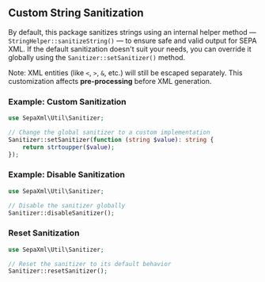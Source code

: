 ## Custom String Sanitization
By default, this package sanitizes strings using an internal helper method — `StringHelper::sanitizeString()` — to ensure safe and valid output for SEPA XML.
If the default sanitization doesn't suit your needs, you can override it globally using the `Sanitizer::setSanitizer()` method.

Note: XML entities (like `<`, `>`, `&`, etc.) will still be escaped separately. This customization affects **pre-processing** before XML generation.

### Example: Custom Sanitization
```php
use SepaXml\Util\Sanitizer;

// Change the global sanitizer to a custom implementation
Sanitizer::setSanitizer(function (string $value): string {
    return strtoupper($value);
});
```

### Example: Disable Sanitization
```php
use SepaXml\Util\Sanitizer;

// Disable the sanitizer globally
Sanitizer::disableSanitizer();
```

### Reset Sanitization
```php
use SepaXml\Util\Sanitizer;

// Reset the sanitizer to its default behavior
Sanitizer::resetSanitizer();
```